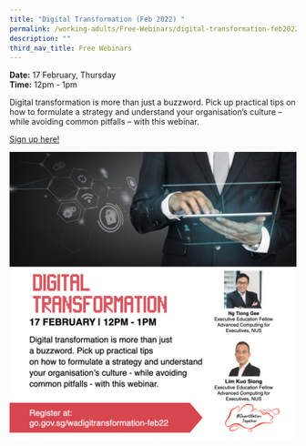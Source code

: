 ```yaml
---
title: "Digital Transformation (Feb 2022) "
permalink: /working-adults/Free-Webinars/digital-transformation-feb2022
description: ""
third_nav_title: Free Webinars
---
```


**Date:** 17 February, Thursday
<br> **Time:** 12pm - 1pm

Digital transformation is more than just a buzzword.
Pick up practical tips on how to formulate a strategy
and understand your organisation’s culture – while
avoiding common pitfalls – with this webinar.

[Sign up here! ](https://go.gov.sg/wadigitransformation-feb22)

![Digital Transformation webinar](/images/Digi%20Transformation.jpeg)